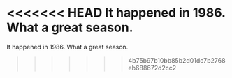 <<<<<<< HEAD
It happened in 1986\. What a great season.
=======
It happened in 1986\. What a great season.
>>>>>>> 4b75b97b10bb85b2d01dc7b2768eb688672d2cc2

